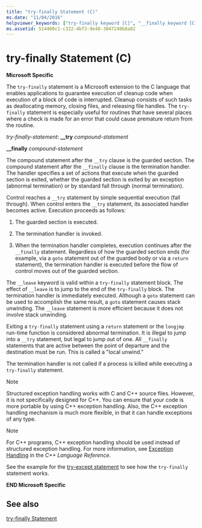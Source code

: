 ```yaml
---
title: "try-finally Statement (C)"
ms.date: "11/04/2016"
helpviewer_keywords: ["try-finally keyword [C]", "__finally keyword [C], try-finally statement syntax", "__finally keyword [C]", "structured exception handling, try-finally"]
ms.assetid: 514400c1-c322-4bf3-9e48-3047240b8a82
---
```

# try-finally Statement (C)

**Microsoft Specific**

The `try-finally` statement is a Microsoft extension to the C language that enables applications to guarantee execution of cleanup code when execution of a block of code is interrupted. Cleanup consists of such tasks as deallocating memory, closing files, and releasing file handles. The `try-finally` statement is especially useful for routines that have several places where a check is made for an error that could cause premature return from the routine.

*try-finally-statement*:
**__try**  *compound-statement*

**__finally**  *compound-statement*

The compound statement after the `__try` clause is the guarded section. The compound statement after the `__finally` clause is the termination handler. The handler specifies a set of actions that execute when the guarded section is exited, whether the guarded section is exited by an exception (abnormal termination) or by standard fall through (normal termination).

Control reaches a `__try` statement by simple sequential execution (fall through). When control enters the `__try` statement, its associated handler becomes active. Execution proceeds as follows:

1. The guarded section is executed.

1. The termination handler is invoked.

1. When the termination handler completes, execution continues after the `__finally` statement. Regardless of how the guarded section ends (for example, via a `goto` statement out of the guarded body or via a `return` statement), the termination handler is executed before the flow of control moves out of the guarded section.

The `__leave` keyword is valid within a `try-finally` statement block. The effect of `__leave` is to jump to the end of the `try-finally` block. The termination handler is immediately executed. Although a `goto` statement can be used to accomplish the same result, a `goto` statement causes stack unwinding. The `__leave` statement is more efficient because it does not involve stack unwinding.

Exiting a `try-finally` statement using a `return` statement or the `longjmp` run-time function is considered abnormal termination. It is illegal to jump into a `__try` statement, but legal to jump out of one. All `__finally` statements that are active between the point of departure and the destination must be run. This is called a "local unwind."

The termination handler is not called if a process is killed while executing a `try-finally` statement.

> [!NOTE]
>  Structured exception handling works with C and C++ source files. However, it is not specifically designed for C++. You can ensure that your code is more portable by using C++ exception handling. Also, the C++ exception handling mechanism is much more flexible, in that it can handle exceptions of any type.

> [!NOTE]
>  For C++ programs, C++ exception handling should be used instead of structured exception handling. For more information, see [Exception Handling](../cpp/exception-handling-in-visual-cpp.md) in the *C++ Language Reference*.

See the example for the [try-except statement](../c-language/try-except-statement-c.md) to see how the `try-finally` statement works.

**END Microsoft Specific**

## See also

[try-finally Statement](../cpp/try-finally-statement.md)
